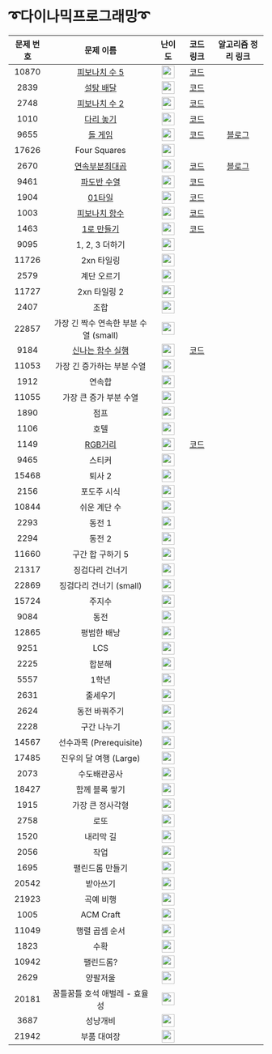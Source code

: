 # ➰다이나믹프로그래밍➰

문제 번호 | 문제 이름 | 난이도 | 코드 링크 | 알고리즘 정리 링크
:---:|:---:|:---:|:---:|:---:|
10870 | [피보나치 수 5](https://www.acmicpc.net/problem/10870) | <img height="25px" width="25px" src="https://static.solved.ac/tier_small/4.svg"/> | [코드](https://github.com/ap3334/baekjoon/blob/main/%EB%8B%A4%EC%9D%B4%EB%82%98%EB%AF%B9%ED%94%84%EB%A1%9C%EA%B7%B8%EB%9E%98%EB%B0%8D/10870.cpp)
2839 | [설탕 배달](https://www.acmicpc.net/problem/2839) | <img height="25px" width="25px" src="https://static.solved.ac/tier_small/5.svg"/> | [코드](https://github.com/ap3334/baekjoon/blob/main/%EB%8B%A4%EC%9D%B4%EB%82%98%EB%AF%B9%ED%94%84%EB%A1%9C%EA%B7%B8%EB%9E%98%EB%B0%8D/2839.cpp)
2748 | [피보나치 수 2](https://www.acmicpc.net/problem/2748) | <img height="25px" width="25px" src="https://static.solved.ac/tier_small/5.svg"/> | [코드](https://github.com/ap3334/baekjoon/blob/main/%EB%8B%A4%EC%9D%B4%EB%82%98%EB%AF%B9%ED%94%84%EB%A1%9C%EA%B7%B8%EB%9E%98%EB%B0%8D/2748.cpp)
1010 | [다리 놓기](https://www.acmicpc.net/problem/1010) | <img height="25px" width="25px" src="https://static.solved.ac/tier_small/6.svg"/> | [코드](https://github.com/ap3334/baekjoon/blob/main/%EB%8B%A4%EC%9D%B4%EB%82%98%EB%AF%B9%ED%94%84%EB%A1%9C%EA%B7%B8%EB%9E%98%EB%B0%8D/1010.cpp)
9655 | [돌 게임](https://www.acmicpc.net/problem/9655) | <img height="25px" width="25px" src="https://static.solved.ac/tier_small/6.svg"/> | [코드](https://github.com/ap3334/baekjoon/blob/main/%EB%8B%A4%EC%9D%B4%EB%82%98%EB%AF%B9%ED%94%84%EB%A1%9C%EA%B7%B8%EB%9E%98%EB%B0%8D/9655.cpp) | [블로그](https://velog.io/@ap3334/%EB%B0%B1%EC%A4%80-C-9655.-%EB%8F%8C-%EA%B2%8C%EC%9E%84)
17626 | Four Squares | <img height="25px" width="25px" src="https://static.solved.ac/tier_small/7.svg"/> |
2670 | [연속부분최대곱](https://www.acmicpc.net/problem/2670) |<img height="25px" width="25px" src="https://static.solved.ac/tier_small/7.svg"/> | [코드](https://github.com/ap3334/baekjoon/blob/main/%EB%8B%A4%EC%9D%B4%EB%82%98%EB%AF%B9%ED%94%84%EB%A1%9C%EA%B7%B8%EB%9E%98%EB%B0%8D/2670.cpp) | [블로그](https://velog.io/@ap3334/%EB%B0%B1%EC%A4%80-C-2670.-%EC%97%B0%EC%86%8D%EB%B6%80%EB%B6%84%EC%B5%9C%EB%8C%80%EA%B3%B1) |
9461 | [파도반 수열](https://www.acmicpc.net/problem/9461) | <img height="25px" width="25px" src="https://static.solved.ac/tier_small/8.svg"/> | [코드](https://github.com/ap3334/baekjoon/blob/main/%EB%8B%A4%EC%9D%B4%EB%82%98%EB%AF%B9%ED%94%84%EB%A1%9C%EA%B7%B8%EB%9E%98%EB%B0%8D/9461.cpp)
1904 | [01타일](https://www.acmicpc.net/problem/1904) | <img height="25px" width="25px" src="https://static.solved.ac/tier_small/8.svg"/> | [코드](https://github.com/ap3334/baekjoon/blob/main/%EB%8B%A4%EC%9D%B4%EB%82%98%EB%AF%B9%ED%94%84%EB%A1%9C%EA%B7%B8%EB%9E%98%EB%B0%8D/1904.cpp)
1003 | [피보나치 함수](https://www.acmicpc.net/problem/1003) | <img height="25px" width="25px" src="https://static.solved.ac/tier_small/8.svg"/> | [코드](https://github.com/ap3334/baekjoon/blob/main/%EB%8B%A4%EC%9D%B4%EB%82%98%EB%AF%B9%ED%94%84%EB%A1%9C%EA%B7%B8%EB%9E%98%EB%B0%8D/1003.cpp) | |
1463 | [1로 만들기](https://www.acmicpc.net/problem/1463) | <img height="25px" width="25px" src="https://static.solved.ac/tier_small/8.svg"/>|[코드](https://github.com/ap3334/baekjoon/blob/main/%EB%8B%A4%EC%9D%B4%EB%82%98%EB%AF%B9%ED%94%84%EB%A1%9C%EA%B7%B8%EB%9E%98%EB%B0%8D/1463.cpp)
9095 | 1, 2, 3 더하기 | <img height="25px" width="25px" src="https://static.solved.ac/tier_small/8.svg"/> |
11726 | 2xn 타일링 | <img height="25px" width="25px" src="https://static.solved.ac/tier_small/8.svg"/>|
2579 | 계단 오르기 | <img height="25px" width="25px" src="https://static.solved.ac/tier_small/8.svg"/>|
11727 | 2xn 타일링 2 |<img height="25px" width="25px" src="https://static.solved.ac/tier_small/8.svg"/> |
2407 | 조합 | <img height="25px" width="25px" src="https://static.solved.ac/tier_small/8.svg"/> |
22857 | 가장 긴 짝수 연속한 부분 수열 (small) | <img height="25px" width="25px" src="https://static.solved.ac/tier_small/8.svg"/> |
9184 | [신나는 함수 실행](https://www.acmicpc.net/problem/9184) | <img height="25px" width="25px" src="https://static.solved.ac/tier_small/9.svg"/> | [코드](https://github.com/ap3334/baekjoon/blob/main/%EB%8B%A4%EC%9D%B4%EB%82%98%EB%AF%B9%ED%94%84%EB%A1%9C%EA%B7%B8%EB%9E%98%EB%B0%8D/9184.cpp)
11053 | 가장 긴 증가하는 부분 수열 | <img height="25px" width="25px" src="https://static.solved.ac/tier_small/9.svg"/> |
1912 | 연속합 |<img height="25px" width="25px" src="https://static.solved.ac/tier_small/9.svg"/> |
11055 | 가장 큰 증가 부분 수열 | <img height="25px" width="25px" src="https://static.solved.ac/tier_small/9.svg"/> |
1890 | 점프 | <img height="25px" width="25px" src="https://static.solved.ac/tier_small/9.svg"/> |
1106 | 호텔 |<img height="25px" width="25px" src="https://static.solved.ac/tier_small/9.svg"/> |
1149 | [RGB거리](https://www.acmicpc.net/problem/1149) | <img height="25px" width="25px" src="https://static.solved.ac/tier_small/10.svg"/> | [코드](https://github.com/ap3334/baekjoon/blob/main/%EB%8B%A4%EC%9D%B4%EB%82%98%EB%AF%B9%ED%94%84%EB%A1%9C%EA%B7%B8%EB%9E%98%EB%B0%8D/1149.cpp)
9465 | 스티커 | <img height="25px" width="25px" src="https://static.solved.ac/tier_small/10.svg"/> |
15468 | 퇴사 2 | <img height="25px" width="25px" src="https://static.solved.ac/tier_small/10.svg"/> |
2156 | 포도주 시식 | <img height="25px" width="25px" src="https://static.solved.ac/tier_small/10.svg"/> |
10844 | 쉬운 계단 수 | <img height="25px" width="25px" src="https://static.solved.ac/tier_small/10.svg"/> |
2293 | 동전 1 | <img height="25px" width="25px" src="https://static.solved.ac/tier_small/10.svg"/> |
2294 | 동전 2 | <img height="25px" width="25px" src="https://static.solved.ac/tier_small/10.svg"/> |
11660 | 구간 합 구하기 5 | <img height="25px" width="25px" src="https://static.solved.ac/tier_small/10.svg"/> |
21317 | 징검다리 건너기 | <img height="25px" width="25px" src="https://static.solved.ac/tier_small/10.svg"/> |
22869 | 징검다리 건너기 (small) |<img height="25px" width="25px" src="https://static.solved.ac/tier_small/10.svg"/> |
15724 | 주지수 | <img height="25px" width="25px" src="https://static.solved.ac/tier_small/10.svg"/> |
9084 | 동전 | <img height="25px" width="25px" src="https://static.solved.ac/tier_small/11.svg"/> | 
12865 | 평범한 배낭 | <img height="25px" width="25px" src="https://static.solved.ac/tier_small/11.svg"/> | 
9251 | LCS | <img height="25px" width="25px" src="https://static.solved.ac/tier_small/11.svg"/> | 
2225 | 합분해 | <img height="25px" width="25px" src="https://static.solved.ac/tier_small/11.svg"/> | 
5557 | 1학년 | <img height="25px" width="25px" src="https://static.solved.ac/tier_small/11.svg"/> | 
2631 | 줄세우기 | <img height="25px" width="25px" src="https://static.solved.ac/tier_small/11.svg"/> | 
2624 | 동전 바꿔주기 | <img height="25px" width="25px" src="https://static.solved.ac/tier_small/11.svg"/> | 
2228 | 구간 나누기 | <img height="25px" width="25px" src="https://static.solved.ac/tier_small/11.svg"/> | 
14567 | 선수과목 (Prerequisite) | <img height="25px" width="25px" src="https://static.solved.ac/tier_small/11.svg"/> | 
17485 | 진우의 달 여행 (Large) | <img height="25px" width="25px" src="https://static.solved.ac/tier_small/11.svg"/> | 
2073 | 수도배관공사 | <img height="25px" width="25px" src="https://static.solved.ac/tier_small/11.svg"/> | 
18427 | 함께 블록 쌓기 | <img height="25px" width="25px" src="https://static.solved.ac/tier_small/12.svg"/> | 
1915 | 가장 큰 정사각형 | <img height="25px" width="25px" src="https://static.solved.ac/tier_small/12.svg"/> |
2758 | 로또 | <img height="25px" width="25px" src="https://static.solved.ac/tier_small/12.svg"/> |
1520 | 내리막 길 | <img height="25px" width="25px" src="https://static.solved.ac/tier_small/12.svg"/> |
2056 | 작업 | <img height="25px" width="25px" src="https://static.solved.ac/tier_small/12.svg"/> |
1695 | 팰린드롬 만들기 | <img height="25px" width="25px" src="https://static.solved.ac/tier_small/12.svg"/> |
20542 | 받아쓰기 | <img height="25px" width="25px" src="https://static.solved.ac/tier_small/12.svg"/> |
21923 | 곡예 비행 | <img height="25px" width="25px" src="https://static.solved.ac/tier_small/12.svg"/> |
1005 | ACM Craft | <img height="25px" width="25px" src="https://static.solved.ac/tier_small/13.svg"/> |
11049 | 행렬 곱셈 순서| <img height="25px" width="25px" src="https://static.solved.ac/tier_small/13.svg"/> |
1823 | 수확| <img height="25px" width="25px" src="https://static.solved.ac/tier_small/13.svg"/> |
10942 | 팰린드롬?| <img height="25px" width="25px" src="https://static.solved.ac/tier_small/13.svg"/> |
2629 | 양팔저울| <img height="25px" width="25px" src="https://static.solved.ac/tier_small/14.svg"/> |
20181 | 꿈틀꿈틀 호석 애벌레 - 효율성| <img height="25px" width="25px" src="https://static.solved.ac/tier_small/14.svg"/> |
3687 | 성냥개비| <img height="25px" width="25px" src="https://static.solved.ac/tier_small/14.svg"/> |
21942 | 부품 대여장| <img height="25px" width="25px" src="https://static.solved.ac/tier_small/14.svg"/> |
